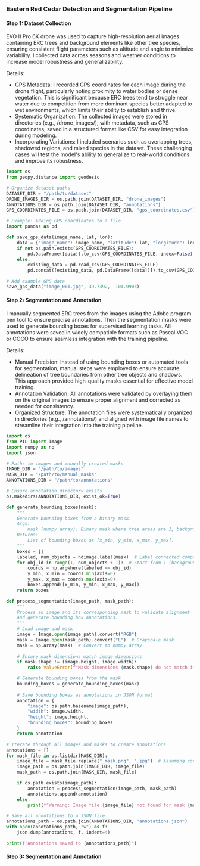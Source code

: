 ### Eastern Red Cedar Detection and Segmentation Pipeline

#### Step 1: Dataset Collection
EVO II Pro 6K drone was used to capture high-resolution aerial images containing ERC trees and background elements like other tree species, ensuring consistent flight parameters such as altitude and angle to minimize variability. I collected data across seasons and weather conditions to increase model robustness and generalizability.

Details:

* GPS Metadata: I recorded GPS coordinates for each image during the drone flight, particularly noting proximity to water bodies or dense vegetation. This is significant because ERC trees tend to struggle near water due to competition from more dominant species better adapted to wet environments, which limits their ability to establish and thrive.
* Systematic Organization: The collected images were stored in directories (e.g., /drone_images/), with metadata, such as GPS coordinates, saved in a structured format like CSV for easy integration during modeling.
* Incorporating Variations: I included scenarios such as overlapping trees, shadowed regions, and mixed species in the dataset. These challenging cases will test the model's ability to generalize to real-world conditions and improve its robustness.

```python
import os
from geopy.distance import geodesic

# Organize dataset paths
DATASET_DIR = "/path/to/dataset"
DRONE_IMAGES_DIR = os.path.join(DATASET_DIR, "drone_images")
ANNOTATIONS_DIR = os.path.join(DATASET_DIR, "annotations")
GPS_COORDINATES_FILE = os.path.join(DATASET_DIR, "gps_coordinates.csv")

# Example: Adding GPS coordinates to a file
import pandas as pd

def save_gps_data(image_name, lat, lon):
    data = {"image_name": image_name, "latitude": lat, "longitude": lon}
    if not os.path.exists(GPS_COORDINATES_FILE):
        pd.DataFrame([data]).to_csv(GPS_COORDINATES_FILE, index=False)
    else:
        existing_data = pd.read_csv(GPS_COORDINATES_FILE)
        pd.concat([existing_data, pd.DataFrame([data])]).to_csv(GPS_COORDINATES_FILE, index=False)

# Add example GPS data
save_gps_data("image_001.jpg", 39.7392, -104.9903)
```

#### Step 2: Segmentation and Annotation
I manually segmented ERC trees from the images using the Adobe program pen tool to ensure precise annotations. Then the segmentation masks were used to generate bounding boxes for supervised learning tasks. All annotations were saved in widely compatible formats such as Pascal VOC or COCO to ensure seamless integration with the training pipeline.

Details:

* Manual Precision: Instead of using bounding boxes or automated tools for segmentation, manual steps were employed to ensure accurate delineation of tree boundaries from other tree objects and shadows. This approach provided high-quality masks essential for effective model training.
* Annotation Validation: All annotations were validated by overlaying them on the original images to ensure proper alignment and corrected as needed for consistency.
* Organized Structure: The annotation files were systematically organized in directories (e.g., /annotations/) and aligned with image file names to streamline their integration into the training pipeline.

```python
import os
from PIL import Image
import numpy as np
import json

# Paths to images and manually created masks
IMAGE_DIR = "/path/to/images"
MASK_DIR = "/path/to/manual_masks"
ANNOTATIONS_DIR = "/path/to/annotations"

# Ensure annotation directory exists
os.makedirs(ANNOTATIONS_DIR, exist_ok=True)

def generate_bounding_boxes(mask):
    """
    Generate bounding boxes from a binary mask.
    Args:
        mask (numpy array): Binary mask where tree areas are 1, background is 0.
    Returns:
        List of bounding boxes as [x_min, y_min, x_max, y_max].
    """
    boxes = []
    labeled, num_objects = ndimage.label(mask)  # Label connected components
    for obj_id in range(1, num_objects + 1):  # Start from 1 (background is 0)
        coords = np.argwhere(labeled == obj_id)
        y_min, x_min = coords.min(axis=0)
        y_max, x_max = coords.max(axis=0)
        boxes.append([x_min, y_min, x_max, y_max])
    return boxes

def process_segmentation(image_path, mask_path):
    """
    Process an image and its corresponding mask to validate alignment
    and generate bounding box annotations.
    """
    # Load image and mask
    image = Image.open(image_path).convert("RGB")
    mask = Image.open(mask_path).convert("L")  # Grayscale mask
    mask = np.array(mask)  # Convert to numpy array
    
    # Ensure mask dimensions match image dimensions
    if mask.shape != (image.height, image.width):
        raise ValueError(f"Mask dimensions {mask.shape} do not match image dimensions {image.size}.")

    # Generate bounding boxes from the mask
    bounding_boxes = generate_bounding_boxes(mask)
    
    # Save bounding boxes as annotations in JSON format
    annotation = {
        "image": os.path.basename(image_path),
        "width": image.width,
        "height": image.height,
        "bounding_boxes": bounding_boxes
    }
    return annotation

# Iterate through all images and masks to create annotations
annotations = []
for mask_file in os.listdir(MASK_DIR):
    image_file = mask_file.replace("_mask.png", ".jpg")  # Assuming consistent naming
    image_path = os.path.join(IMAGE_DIR, image_file)
    mask_path = os.path.join(MASK_DIR, mask_file)

    if os.path.exists(image_path):
        annotation = process_segmentation(image_path, mask_path)
        annotations.append(annotation)
    else:
        print(f"Warning: Image file {image_file} not found for mask {mask_file}")

# Save all annotations to a JSON file
annotations_path = os.path.join(ANNOTATIONS_DIR, "annotations.json")
with open(annotations_path, "w") as f:
    json.dump(annotations, f, indent=4)

print(f"Annotations saved to {annotations_path}")
```

#### Step 3: Segmentation and Annotation
